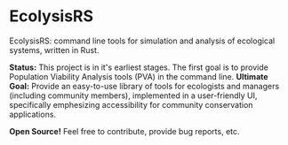 # EcolysisRS
EcolysisRS: command line tools for simulation and analysis of ecological systems, written in Rust.

**Status:** This project is in it's earliest stages. The first goal is to provide Population Viability Analysis tools (PVA) in the command line.
**Ultimate Goal:** Provide an easy-to-use library of tools for ecologists and managers (including community members), implemented in a user-friendly UI, specifically emphesizing accessibility for community conservation applications.

**Open Source!** Feel free to contribute, provide bug reports, etc.
